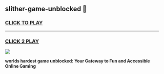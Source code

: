 
## slither-game-unblocked 👋
<h3>
<a href="https://premium.freeplayer.one?title=slither-game-unblocked&ref=14F">CLICK TO PLAY</a></h3>
<hr>

<h3>
<a href="https://premium.freeplayer.one?title=slither-game-unblocked&ref=14F">CLICK 2 PLAY</a>
  
</h3>

<a href="https://premium.freeplayer.one?title=slither-game-unblocked&ref=12F/"><img src="https://clearcache.store/games.png"></a>


**worlds hardest game unblocked: Your Gateway to Fun and Accessible Online Gaming**

